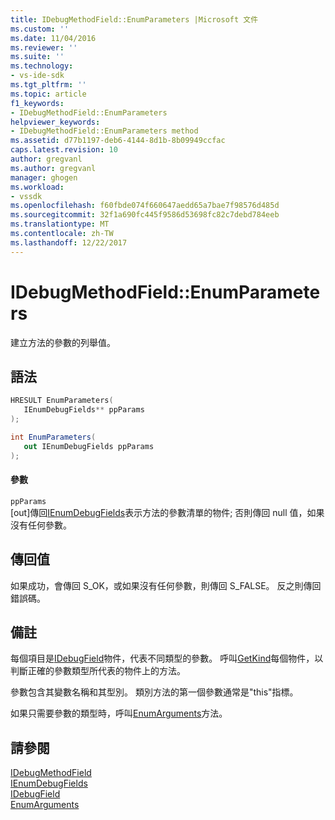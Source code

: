 ```yaml
---
title: IDebugMethodField::EnumParameters |Microsoft 文件
ms.custom: ''
ms.date: 11/04/2016
ms.reviewer: ''
ms.suite: ''
ms.technology:
- vs-ide-sdk
ms.tgt_pltfrm: ''
ms.topic: article
f1_keywords:
- IDebugMethodField::EnumParameters
helpviewer_keywords:
- IDebugMethodField::EnumParameters method
ms.assetid: d77b1197-deb6-4144-8d1b-8b09949ccfac
caps.latest.revision: 10
author: gregvanl
ms.author: gregvanl
manager: ghogen
ms.workload:
- vssdk
ms.openlocfilehash: f60fbde074f660647aedd65a7bae7f98576d485d
ms.sourcegitcommit: 32f1a690fc445f9586d53698fc82c7debd784eeb
ms.translationtype: MT
ms.contentlocale: zh-TW
ms.lasthandoff: 12/22/2017
---
```

# <a name="idebugmethodfieldenumparameters"></a>IDebugMethodField::EnumParameters
建立方法的參數的列舉值。  
  
## <a name="syntax"></a>語法  
  
```cpp  
HRESULT EnumParameters(   
   IEnumDebugFields** ppParams  
);  
```  
  
```csharp  
int EnumParameters(  
   out IEnumDebugFields ppParams  
);  
```  
  
#### <a name="parameters"></a>參數  
 `ppParams`  
 [out]傳回[IEnumDebugFields](../../../extensibility/debugger/reference/ienumdebugfields.md)表示方法的參數清單的物件; 否則傳回 null 值，如果沒有任何參數。  
  
## <a name="return-value"></a>傳回值  
 如果成功，會傳回 S_OK，或如果沒有任何參數，則傳回 S_FALSE。 反之則傳回錯誤碼。  
  
## <a name="remarks"></a>備註  
 每個項目是[IDebugField](../../../extensibility/debugger/reference/idebugfield.md)物件，代表不同類型的參數。 呼叫[GetKind](../../../extensibility/debugger/reference/idebugfield-getkind.md)每個物件，以判斷正確的參數類型所代表的物件上的方法。  
  
 參數包含其變數名稱和其型別。 類別方法的第一個參數通常是"this"指標。  
  
 如果只需要參數的類型時，呼叫[EnumArguments](../../../extensibility/debugger/reference/idebugmethodfield-enumarguments.md)方法。  
  
## <a name="see-also"></a>請參閱  
 [IDebugMethodField](../../../extensibility/debugger/reference/idebugmethodfield.md)   
 [IEnumDebugFields](../../../extensibility/debugger/reference/ienumdebugfields.md)   
 [IDebugField](../../../extensibility/debugger/reference/idebugfield.md)   
 [EnumArguments](../../../extensibility/debugger/reference/idebugmethodfield-enumarguments.md)